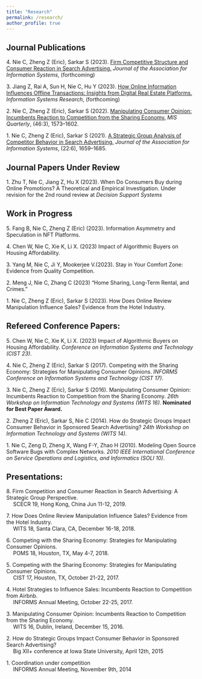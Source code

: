 ```yaml
---
title: "Research"
permalink: /research/
author_profile: true
---
```


Journal Publications
--------------------

<!-- Use APA 7th edition format -->

4\. Nie C, Zheng Z (Eric), Sarkar S (2023). [Firm Competitive Structure and Consumer Reaction in Search Advertising.](https://aisel.aisnet.org/jais_preprints/107/) _Journal of the Association for Information Systems_, (forthcoming)
<!-- https://papers.ssrn.com/sol3/papers.cfm?abstract_id=4499361 -->
<!-- 10.17705/1jais.00835 -->


3\. Jiang Z, Rai A, Sun H, Nie C, Hu Y (2023). [How Online Information Influences Offline Transactions: Insights from Digital Real Estate Platforms.](https://doi.org/10.1287/isre.2020.0658) _Information Systems Research_, (forthcoming)

2\. Nie C, Zheng Z (Eric), Sarkar S (2022). [Manipulating Consumer Opinion: Incumbents Reaction to Competition from the Sharing Economy.](https://doi.org/10.25300/MISQ/2022/15666) _MIS Quarterly_, (46:3), 1573–1602. 
<!-- [![PDF](https://img.shields.io/badge/PDF-green.svg)](/files/review_manipulation.pdf) [![Video](https://img.shields.io/badge/Video-orange.svg)](https://youtu.be/4LRscKwr4Fw) -->

1\. Nie C, Zheng Z (Eric), Sarkar S (2021). [A Strategic Group Analysis of Competitor Behavior in Search Advertising.](https://doi.org/10.17705/1jais.00710) _Journal of the Association for Information Systems_, (22:6), 1659–1685. 
<!-- [![PDF](https://img.shields.io/badge/PDF-green.svg)](/files/sponsored_search.pdf) -->

Journal Papers Under Review
---------------------------


1\. Zhu T, Nie C, Jiang Z, Hu X (2023). When Do Consumers Buy during Online Promotions? A Theoretical and Empirical Investigation. Under revision for the 2nd round review at _Decision Support Systems_

Work in Progress
----------------

5\. Fang B, Nie C, Zheng Z (Eric) (2023). Information Asymmetry and Speculation in NFT Platforms.

4\. Chen W, Nie C, Xie K, Li X. (2023) Impact of Algorithmic Buyers on Housing Affordability.

3\. Yang M, Nie C, Ji Y, Mookerjee V.(2023). Stay in Your Comfort Zone: Evidence from Quality Competition.

2\. Meng J, Nie C, Zhang C (2023) “Home Sharing, Long-Term Rental, and Crimes.”

1\. Nie C, Zheng Z (Eric), Sarkar S (2023). How Does Online Review Manipulation Influence Sales? Evidence from the Hotel Industry.

    

Refereed Conference Papers:
---------------------------------

5\. Chen W, Nie C, Xie K, Li X. (2023) Impact of Algorithmic Buyers on Housing Affordability. _Conference on Information Systems and Technology (CIST 23)_.

4\. Nie C, Zheng Z (Eric), Sarkar S (2017). Competing with the Sharing Economy: Strategies for Manipulating Consumer Opinions. _INFORMS Conference on Information Systems and Technology (CIST 17)_.
    
3\. Nie C, Zheng Z (Eric), Sarkar S (2016). Manipulating Consumer Opinion: Incumbents Reaction to Competition from the Sharing Economy. _26th Workshop on Information Technology and Systems (WITS 16)_. **Nominated for Best Paper Award.**
    
2\. Zheng Z (Eric), Sarkar S, Nie C (2014). How do Strategic Groups Impact Consumer Behavior in Sponsored Search Advertising? _24th Workshop on Information Technology and Systems (WITS 14)_.  
    
1\. Nie C, Zeng D, Zheng X, Wang F-Y, Zhao H (2010). Modeling Open Source Software Bugs with Complex Networks. _2010 IEEE International Conference on Service Operations and Logistics, and Informatics (SOLI 10)_.  
    

Presentations:
--------------

8\.  Firm Competition and Consumer Reaction in Search Advertising: A Strategic Group Perspective.  
      SCECR 19, Hong Kong, China Jun 11-12, 2019.  
    
7\.  How Does Online Review Manipulation Influence Sales? Evidence from the Hotel Industry.  
      WITS 18, Santa Clara, CA, December 16-18, 2018.  
    
6\.  Competing with the Sharing Economy: Strategies for Manipulating Consumer Opinions.  
      POMS 18, Houston, TX, May 4-7, 2018.  
    
5\.  Competing with the Sharing Economy: Strategies for Manipulating Consumer Opinions.  
      CIST 17, Houston, TX, October 21-22, 2017.  
    
4\.  Hotel Strategies to Influence Sales: Incumbents Reaction to Competition from Airbnb.  
      INFORMS Annual Meeting, October 22-25, 2017.  
    
3\.  Manipulating Consumer Opinion: Incumbents Reaction to Competition from the Sharing Economy.  
      WITS 16, Dublin, Ireland, December 15, 2016.  
    
2\.  How do Strategic Groups Impact Consumer Behavior in Sponsored Search Advertising?  
      Big XII+ conference at Iowa State University, April 12th, 2015

1\.  Coordination under competition  
      INFORMS Annual Meeting, November 9th, 2014
